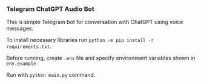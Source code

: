 ### Telegram ChatGPT Audio Bot

This is simple Telegram bot for conversation with ChatGPT using voice messages.

To install necessary libraries run ```python -m pip install -r requirements.txt```.

Before running, create `.env` file and specify environment variables shown in `env.example`

Run with ```python main.py``` command. 

 
